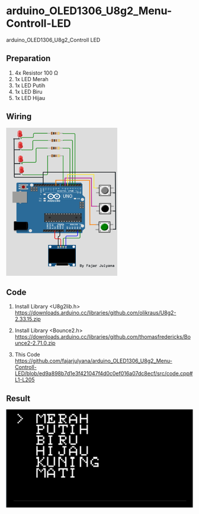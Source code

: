 # arduino_OLED1306_U8g2_Menu-Controll-LED
arduino_OLED1306_U8g2_Controll LED
## Preparation
1. 4x Resistor 100 Ω
2. 1x LED Merah
3. 1x LED Putih
4. 1x LED Biru
5. 1x LED Hijau


## Wiring
<img src="capture/wiring.png" style="height:400px; width:300px;"><br>

## Code

1. Install Library <U8g2lib.h> https://downloads.arduino.cc/libraries/github.com/olikraus/U8g2-2.33.15.zip
2. Install Library <Bounce2.h> https://downloads.arduino.cc/libraries/github.com/thomasfredericks/Bounce2-2.71.0.zip

3. This Code <br>
https://github.com/fajarjulyana/arduino_OLED1306_U8g2_Menu-Controll-LED/blob/ed9a898b7d1e3f421047f4d0c0ef016a07dc8ecf/src/code.cpp#L1-L205
## Result 
<img src="capture/Capture.jpg" stylr="height:400px; width:300px;"><br>
